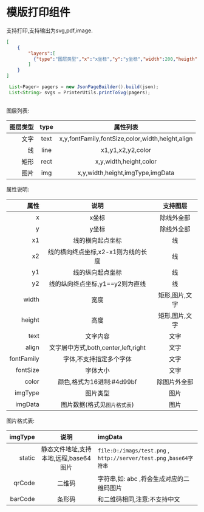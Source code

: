# 模版打印组件
支持打印,支持输出为svg,pdf,image.
```json
[
    {
        "layers":[
          {"type":"图层类型","x":"x坐标","y":"y坐标","width":200,"heigth":100,"color":"16进制颜色,如:#4d99bf"}
        ]
    }
]
```

```java
 List<Pager> pagers = new JsonPageBuilder().build(json);
 List<String> svgs = PrinterUtils.printToSvg(pagers);
 
```

图层列表:

|   图层类型    |   type  |     属性列表   |
| -------------: |:-------------:| :--------------:|
| 文字        | text | x,y,fontFamily,fontSize,color,width,height,align |
| 线       | line    |  x1,y1,x2,y2,color |
| 矩形       | rect    |  x,y,width,height,color    |
| 图片       | img    |  x,y,width,height,imgType,imgData |

属性说明:

| 属性       | 说明           | 支持图层 |
| -------------: |:-------------:| :----------: |
| x        | x坐标 |  除线外全部 |
| y       | y坐标    |  除线外全部   |
| x1       | 线的横向起点坐标    | 线  |
| x2       | 线的横向终点坐标,x2-x1则为线的长度    | 线  |
| y1       | 线的纵向起点坐标    | 线  |
| y2       | 线的纵向终点坐标,y1==y2则为直线    |  线  |
| width       | 宽度    | 矩形,图片,文字 |
| height       | 高度    |  矩形,图片,文字   |
| text       | 文字内容    | 文字 |
| align       | 文字居中方式,both,center,left,right    | 文字 |
| fontFamily       | 字体,不支持指定多个字体    | 文字|
| fontSize       | 字体大小   | 文字 |
| color       | 颜色,格式为16进制:#4d99bf  | 除图片外全部|
| imgType       | 图片类型    |  图片   |
| imgData       | 图片数据(格式见`图片格式表`)    |  图片  |

图片格式表:

| imgType       |  说明           | imgData |
| -------------: |:-------------:| :---------- |
| static        | 静态文件地址,支持本地,远程,base64图片 |  `file:D:/imags/test.png` , `http://server/test.png` ,`base64字符串`  |
| qrCode  | 二维码    |  字符串,如: abc ,将会生成对应的二维码图片   |
| barCode  | 条形码    |  和二维码相同,注意:不支持中文   |
